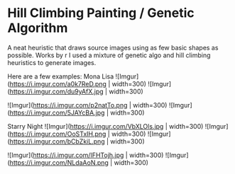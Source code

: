 
# Hill Climbing Painting / Genetic Algorithm
A neat heuristic that draws source images using as few basic shapes as possible. Works by r
I used a mixture of genetic algo and hill climbing heuristics to generate images.


Here are a few examples: 
Mona Lisa
![Imgur](https://i.imgur.com/a0k7ReD.png | width=300)
![Imgur](https://i.imgur.com/du9yAfX.jpg | width=300)

![Imgur](https://i.imgur.com/p2natTo.png | width=300)
![Imgur](https://i.imgur.com/5JAYcBA.jpg | width=300)

Starry Night
![Imgur](https://i.imgur.com/VbXLOls.jpg | width=300)
![Imgur](https://i.imgur.com/OoSTxIH.png | width=300)
![Imgur](https://i.imgur.com/bCbZkiL.png | width=300)

![Imgur](https://i.imgur.com/IFHTojh.jpg | width=300)
![Imgur](https://i.imgur.com/NLdaAoN.png | width=300)
